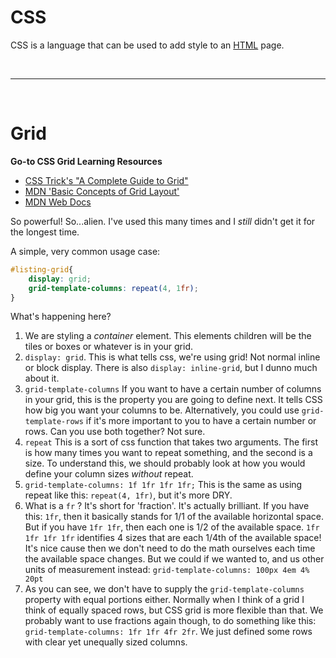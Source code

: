 # CSS

CSS is a language that can be used to add style to an [HTML](../pages/HTML) page.

<br>

-----

<br>

# Grid

**Go-to CSS Grid Learning Resources**

- [CSS Trick's "A Complete Guide to Grid"](https://css-tricks.com/snippets/css/complete-guide-grid/)
- [MDN 'Basic Concepts of Grid Layout' ](https://developer.mozilla.org/en-US/docs/Web/CSS/CSS_Grid_Layout/Basic_Concepts_of_Grid_Layout)
- [MDN Web Docs](https://developer.mozilla.org/en-US/docs/Web/CSS/CSS_Grid_Layout)

So powerful! So...alien. I've used this many times and I *still* didn't get it for the longest time.

A simple, very common usage case: 

```css
#listing-grid{
	display: grid;
	grid-template-columns: repeat(4, 1fr);
}
```

What's happening here?

1) We are styling a *container* element. This elements children will be the tiles or boxes or whatever is in your grid.
2) `display: grid`. This is what tells css, we're using grid! Not normal inline or block display. There is also `display: inline-grid`, but I dunno much about it.
3) `grid-template-columns` If you want to have a certain number of columns in your grid, this is the property you are going to define next. It tells CSS how big you want your columns to be. Alternatively, you could use `grid-template-rows` if it's more important to you to have a certain number or rows. Can you use both together? Not sure.
4) `repeat` This is a sort of css function that takes two arguments. The first is how many times you want to repeat something, and the second is a size. To understand this, we should probably look at how you would define your column sizes *without* repeat.
5) `grid-template-columns: 1f 1fr 1fr 1fr;` This is the same as using repeat like this: `repeat(4, 1fr)`, but it's more DRY.
6) What is a `fr` ? It's short for 'fraction'. It's actually brilliant. If you have this: `1fr`, then it basically stands for 1/1 of the available horizontal space. But if you have `1fr 1fr`, then each one is 1/2 of the available space. `1fr 1fr 1fr 1fr` identifies 4 sizes that are each 1/4th of the available space! It's nice cause then we don't need to do the math ourselves each time the available space changes. But we could if we wanted to, and us other units of measurement instead: `grid-template-columns: 100px 4em 4% 20pt`
7) As you can see, we don't have to supply the `grid-template-columns` property with equal portions either. Normally when I think of a grid I think of equally spaced rows, but CSS grid is more flexible than that. We probably want to use fractions again though, to do something like this: `grid-template-columns: 1fr 1fr 4fr 2fr`. We just defined some rows with clear yet unequally sized columns.